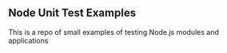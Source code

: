 
Node Unit Test Examples
---

This is a repo of small examples of testing Node.js modules and applications
